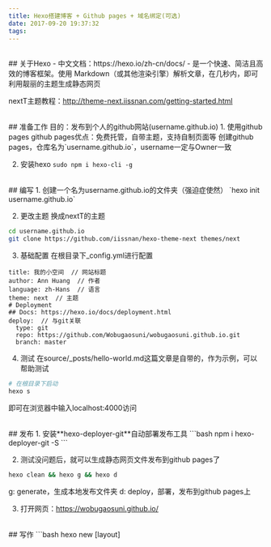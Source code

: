 ```yaml
---
title: Hexo搭建博客 + Github pages + 域名绑定(可选)
date: 2017-09-20 19:37:32
tags:
---
```


<br />
## 关于Hexo
- 中文文档：https://hexo.io/zh-cn/docs/
- 是一个快速、简洁且高效的博客框架。使用 Markdown（或其他渲染引擎）解析文章，在几秒内，即可利用靓丽的主题生成静态网页

nextT主题教程：http://theme-next.iissnan.com/getting-started.html

<!-- more -->

<br />
## 准备工作
目的：发布到个人的github网站(username.github.io)
1. 使用github pages
github pages优点：免费托管，自带主题，支持自制页面等
创建github pages，仓库名为`username.github.io`，username一定与Owner一致

2. 安装hexo
`sudo npm i hexo-cli -g`

<br />
## 编写
1. 创建一个名为username.github.io的文件夹（强迫症使然）
`hexo init username.github.io`

2. 更改主题
换成nextT的主题
```bash
cd username.github.io
git clone https://github.com/iissnan/hexo-theme-next themes/next
```

3. 基础配置
在根目录下_config.yml进行配置
```
title: 我的小空间  // 网站标题
author: Ann Huang  // 作者
language: zh-Hans  // 语言
theme: next  // 主题
# Deployment
## Docs: https://hexo.io/docs/deployment.html
deploy:  // 与git关联
  type: git
  repo: https://github.com/Wobugaosuni/wobugaosuni.github.io.git
  branch: master
```

4. 测试
在source/_posts/hello-world.md这篇文章是自带的，作为示例，可以帮助测试
```bash
# 在根目录下启动
hexo s
```
即可在浏览器中输入localhost:4000访问

<br />
## 发布
1. 安装**hexo-deployer-git**自动部署发布工具
```bash
npm i hexo-deployer-git -S
```

2. 测试没问题后，就可以生成静态网页文件发布到github pages了
```bash
hexo clean && hexo g && hexo d
```
g: generate，生成本地发布文件夹
d: deploy，部署，发布到github pages上

3. 打开网页：https://wobugaosuni.github.io/

<br />
## 写作
```bash
hexo new [layout] <title>
```
在命令中指定文章的布局（layout），默认为 post

<br />
## 域名绑定（可选）
**1. 买域名**
我是在[万网](https://wanwang.aliyun.com/)买的域名([annhuang.cn](http://annhuang.cn/))。域名买好之后，提交实名认证即可

<br />
**2. 域名解析，使用dnspod**
  1. 需要注册[DNSpod](https://www.dnspod.cn)
  2. 在域名解析里，选择添加域名，不用写`http://`
    <div style="width: 600px">
      {% asset_img WechatIMG213.jpeg %}
    </div>
  3. 添加域名
  4. 修改域名的dns地址为`f1g1ns1.dnspod.net`和`f1g1ns2.dnspod.net`
    - 拷贝DNSpod的记录值
      <div style="width: 600px">
        {% asset_img WechatIMG214.jpeg %}
      </div>
    - 粘贴到万网上
      <div style="width: 600px">
        {% asset_img WechatIMG215.jpeg %}
      </div>

<br />
**3. 域名与github pages进行绑定**
  具体官方文档参考：https://help.github.com/articles/setting-up-an-apex-domain/
  1. 添加CHAME记录
    其中CHAME的值为github pages的地址
    访问github.io时，重定向到annhuang.cn
    <div style="width: 600px">
      {% asset_img WechatIMG220.jpeg %}
    </div>
  2. 添加A记录
    <b>在github pages仓库上增加域名</b>
      <div style="width: 600px">
        {% asset_img WechatIMG223.jpeg %}
      </div>
    <b>添加两条A记录</b>
      <div style="width: 600px">
        {% asset_img WechatIMG222.jpeg %}
      </div>
    <b>在终端ping域名，是否成功</b>
      <div style="width: 450px">
        {% asset_img WechatIMG224.jpeg %}
      </div>
  3. 在本地站点目录里的`source`目录下添加`CHAME`文件，打开后添加域名信息`annhuang.cn`，填好之后，重新部署到github pages（hexo -g d）

<br />
**配置完成**
配置完成后，要等dns修改成功。官方说法是要一天以上才可以完成的，一般一小时左右就可以生效。
打开域名，就可以看到自己的[博客](http://annhuang.cn)

<br />
**常见问题**
每次执行`hexo d -g`命令后，打开域名会有以下报错问题"There isn't a GitHub Pages here"。原因是每次构建完，在github pages仓库上的域名都为空，需要再一次配置
<div style="width: 450px">
  {% asset_img WechatIMG225.jpeg %}
</div>

<br />
## 文档参考
极速搭建，参考：
  - http://www.jianshu.com/p/4eaddcbe4d12
  - http://www.jianshu.com/p/834d7cc0668d
